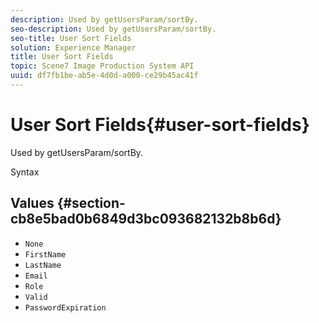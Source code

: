 ```yaml
---
description: Used by getUsersParam/sortBy.
seo-description: Used by getUsersParam/sortBy.
seo-title: User Sort Fields
solution: Experience Manager
title: User Sort Fields
topic: Scene7 Image Production System API
uuid: df7fb1be-ab5e-4d0d-a000-ce29b45ac41f
---
```


# User Sort Fields{#user-sort-fields}

Used by getUsersParam/sortBy.

 Syntax 

## Values {#section-cb8e5bad0b6849d3bc093682132b8b6d}

* `None` 
* `FirstName` 
* `LastName` 
* `Email` 
* `Role` 
* `Valid` 
* `PasswordExpiration`


